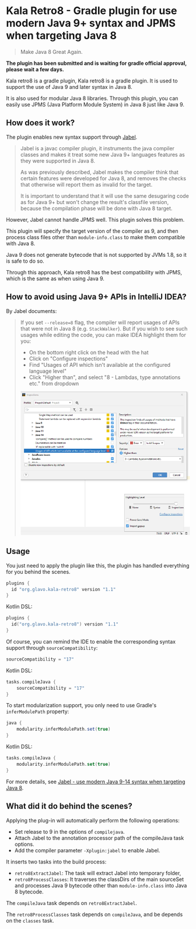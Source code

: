 # Kala Retro8 - Gradle plugin for use modern Java 9+ syntax and JPMS when targeting Java 8

> Make Java 8 Great Again.

**The plugin has been submitted and is waiting for gradle official approval, please wait a few days.**

Kala retro8 is a gradle plugin, Kala retro8 is a gradle plugin. 
It is used to support the use of Java 9 and later syntax in Java 8.

It is also used for modular Java 8 libraries. Through this plugin, 
you can easily use JPMS (Java Platform Module System) in Java 8 just like Java 9.

## How does it work?

The plugin enables new syntax support through [Jabel](https://github.com/bsideup/jabel).

> Jabel is a javac compiler plugin, it instruments the java compiler classes 
and makes it treat some new Java 9+ languages features as they were supported 
in Java 8.
> 
> As was previously described, Jabel makes the compiler think that certain features were developed for Java 8, 
and removes the checks that otherwise will report them as invalid for the target.
> 
> It is important to understand that it will use the same desugaring code as for Java 9+ but won't change the result's 
classfile version, because the compilation phase will be done with Java 8 target.

However, Jabel cannot handle JPMS well. This plugin solves this problem.

This plugin will specify the target version of the compiler as 9, 
and then process class files other than `module-info.class` to make them
compatible with Java 8. 

Java 9 does not generate bytecode that is not supported 
by JVMs 1.8, so it is safe to do so.

Through this approach, Kala retro8 has the best compatibility with JPMS,
which is the same as when using Java 9.

## How to avoid using Java 9+ APIs in IntelliJ IDEA?

By Jabel documents:

> If you set `--release=8` flag, the compiler will report usages of APIs that were not in Java 8 (e.g. `StackWalker`). But if you wish to see such usages while editing the code, you can make IDEA highlight them for you:
> 
> * On the bottom right click on the head with the hat
> * Click on "Configure inspections"
> * Find "Usages of API which isn't available at the configured language level"
> * Click "Higher than", and select "8 - Lambdas, type annotations etc." from dropdown
> 
> ![](idea-setting-language-level-inspection.png)

## Usage

You just need to apply the plugin like this,
the plugin has handled everything for you behind the scenes.

```groovy
plugins {
  id "org.glavo.kala-retro8" version "1.1"
}
```

Kotlin DSL:
```kotlin
plugins {
  id("org.glavo.kala-retro8") version "1.1"
}
```

Of course, you can remind the IDE to enable the corresponding 
syntax support through `sourceCompatibility`:

```groovy
sourceCompatibility = "17"
```

Kotlin DSL:
```kotlin
tasks.compileJava {
    sourceCompatibility = "17"
}
```

To start modularization support, 
you only need to use Gradle's `inferModulePath` property:

```groovy
java {
    modularity.inferModulePath.set(true)
}
```

Kotlin DSL:
```kotlin
tasks.compileJava {
    modularity.inferModulePath.set(true)
}
```

For more details, see [Jabel - use modern Java 9-14 syntax when targeting Java 8](https://github.com/bsideup/jabel).

## What did it do behind the scenes?

Applying the plug-in will automatically perform the following operations:

* Set release to 9 in the options of `compilejava`.
* Attach Jabel to the annotation processor path of the compileJava task options.
* Add the compiler parameter `-Xplugin:jabel` to enable Jabel.

It inserts two tasks into the build process:

* `retro8ExtractJabel`: The task will extract Jabel into temporary folder,
* `retro8ProcessClasses`: It traverses the classDirs of the main sourceSet and processes Java 9 bytecode 
  other than `module-info.class` into Java 8 bytecode.

The `compileJava` task depends on `retro8ExtractJabel`.

The `retro8ProcessClasses` task depends on `compileJava`, and be depends on the `classes` task.
